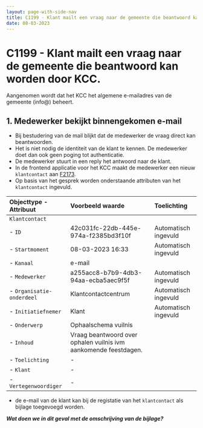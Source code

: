 ```yaml
---
layout: page-with-side-nav
title: C1199 - Klant mailt een vraag naar de gemeente die beantwoord kan worden door KCC.
date: 08-03-2023
---
```


# C1199 - Klant mailt een vraag naar de gemeente die beantwoord kan worden door KCC.

Aangenomen wordt dat het KCC het algemene e-mailadres van de gemeente (info@) beheert.

## 1. Medewerker bekijkt binnengekomen e-mail

- Bij bestudering van de mail blijkt dat de medewerker de vraag direct kan beantwoorden.
- Het is niet nodig de identiteit van de klant te kennen. De medewerker doet dan ook geen poging tot authenticatie.
- De medewerker stuurt in een reply het antwoord naar de klant.
- In de frontend applicatie voor het KCC maakt de medewerker een nieuw `klantcontact` aan [F2173](./2173.md).
- Op basis van het gesprek worden onderstaande attributen van het `klantcontact` ingevuld.

| Objecttype - Attribuut | Voorbeeld waarde | Toelichting |
| :----------- | :----------- | :----------- |
| `Klantcontact` | | |
| - `ID` | 42c031fc-22db-445e-974a-f2385bd3f10f | Automatisch ingevuld |
| - `Startmoment` | 08-03-2023 16:33 | Automatisch ingevuld |
| - `Kanaal` | e-mail |  | 
| - `Medewerker` | a255acc8-b7b9-4db3-94aa-ecba5aec9f5f | Automatisch ingevuld |
| - `Organisatie-onderdeel` | Klantcontactcentrum | Automatisch ingevuld |
| - `Initiatiefnemer` | Klant | Automatisch ingevuld |
| - `Onderwerp` | Ophaalschema vuilnis | |
| - `Inhoud` | Vraag beantwoord over ophalen vuilnis ivm aankomende feestdagen. | |
| - `Toelichting` | - | |
| - `Klant` | -| |
| - `Vertegenwoordiger` | - | |

- de e-mail van de klant kan bij de registatie van het `klantcontact` als bijlage toegevoegd worden.

___Wat doen we in dit geval met de omschrijving van de bijlage?___
